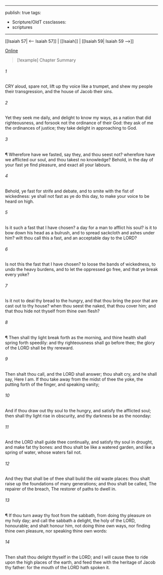 

---
publish: true
tags:
  - Scripture/OldT
cssclasses:
  - scriptures
---
[[Isaiah 57| <-- Isaiah 57]] | [[Isaiah]] | [[Isaiah 59| Isaiah 59 -->]]

[Online](https://churchofjesuschrist.org/study/scriptures/ot/isa/58?lang=eng)

>[!example] Chapter Summary
>
###### 1
CRY aloud, spare not, lift up thy voice like a trumpet, and shew my people their transgression, and the house of Jacob their sins.
###### 2
Yet they seek me daily, and delight to know my ways, as a nation that did righteousness, and forsook not the ordinance of their God: they ask of me the ordinances of justice; they take delight in approaching to God.
###### 3
¶ Wherefore have we fasted, say they, and thou seest not?  wherefore have we afflicted our soul, and thou takest no knowledge?  Behold, in the day of your fast ye find pleasure, and exact all your labours.
###### 4
Behold, ye fast for strife and debate, and to smite with the fist of wickedness: ye shall not fast as ye do this day, to make your voice to be heard on high.
###### 5
Is it such a fast that I have chosen?  a day for a man to afflict his soul?  is it to bow down his head as a bulrush, and to spread sackcloth and ashes under him?  wilt thou call this a fast, and an acceptable day to the LORD?
###### 6
Is not this the fast that I have chosen?  to loose the bands of wickedness, to undo the heavy burdens, and to let the oppressed go free, and that ye break every yoke?
###### 7
Is it not to deal thy bread to the hungry, and that thou bring the poor that are cast out to thy house?  when thou seest the naked, that thou cover him; and that thou hide not thyself from thine own flesh?
###### 8
¶ Then shall thy light break forth as the morning, and thine health shall spring forth speedily: and thy righteousness shall go before thee; the glory of the LORD shall be thy rereward.
###### 9
Then shalt thou call, and the LORD shall answer; thou shalt cry, and he shall say, Here I am.  If thou take away from the midst of thee the yoke, the putting forth of the finger, and speaking vanity;
###### 10
And if thou draw out thy soul to the hungry, and satisfy the afflicted soul; then shall thy light rise in obscurity, and thy darkness be as the noonday:
###### 11
And the LORD shall guide thee continually, and satisfy thy soul in drought, and make fat thy bones: and thou shalt be like a watered garden, and like a spring of water, whose waters fail not.
###### 12
And they that shall be of thee shall build the old waste places: thou shalt raise up the foundations of many generations; and thou shalt be called, The repairer of the breach, The restorer of paths to dwell in.
###### 13
¶ If thou turn away thy foot from the sabbath, from doing thy pleasure on my holy day; and call the sabbath a delight, the holy of the LORD, honourable; and shalt honour him, not doing thine own ways, nor finding thine own pleasure, nor speaking thine own words:
###### 14
Then shalt thou delight thyself in the LORD; and I will cause thee to ride upon the high places of the earth, and feed thee with the heritage of Jacob thy father: for the mouth of the LORD hath spoken it.



